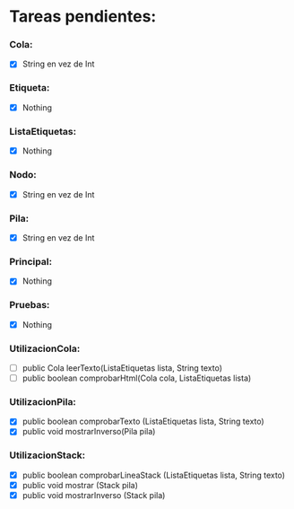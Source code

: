 # Tareas pendientes:
### Cola:
- [x] String en vez de Int
### Etiqueta:
- [x] Nothing
### ListaEtiquetas:
- [x] Nothing
### Nodo:
- [x] String en vez de Int
### Pila:
- [x] String en vez de Int
### Principal:
- [x] Nothing
### Pruebas:
- [x] Nothing
### UtilizacionCola:
- [ ] public Cola leerTexto(ListaEtiquetas lista, String texto)
- [ ] public boolean comprobarHtml(Cola cola, ListaEtiquetas lista)
### UtilizacionPila:
- [x] public boolean comprobarTexto (ListaEtiquetas lista, String texto)
- [x] public void mostrarInverso(Pila pila)
### UtilizacionStack:
- [x] public boolean comprobarLineaStack (ListaEtiquetas lista, String texto)
- [x] public void mostrar (Stack <String> pila)
- [x] public void mostrarInverso (Stack <String> pila)
